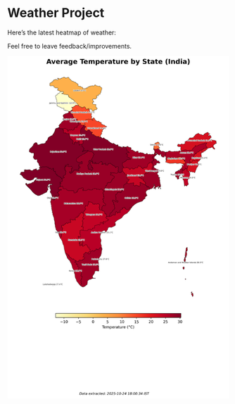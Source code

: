 # Weather Project

Here’s the latest heatmap of weather:

Feel free to leave feedback/improvements.

![India Heatmap](docs/assets/india_heatmap.png?v=FB716C)
